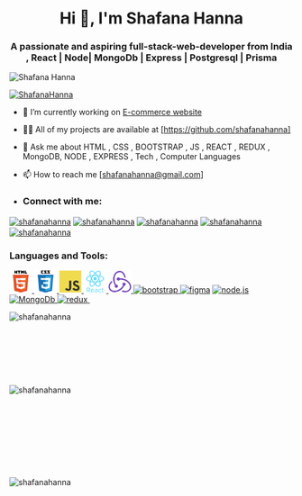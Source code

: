 <h1 align="center">Hi 👋, I'm Shafana Hanna</h1>
<h3 align="center">A passionate and aspiring full-stack-web-developer from India , React | Node| MongoDb | Express | Postgresql | Prisma</h3>

<p align="left"> <img src="https://komarev.com/ghpvc/?username=shafana-hanna&label=Profile%20views&color=0e75b6&style=flat" alt="Shafana Hanna" /> </p>

<p align="left"> <a href="https://www.linkedin.com/in/shafanahanna/" target="blank"><img src="https://img.shields.io/twitter/follow/Shafana Hanna?logo=linkedin&style=for-the-badge" alt="ShafanaHanna" /></a> </p>

- 🔭 I’m currently working on [E-commerce website](https://e-commerce-project-baby-shop.vercel.app/) 

- 👨‍💻 All of my projects are available at [https://github.com/shafanahanna]

- 💬 Ask me about  HTML , CSS , BOOTSTRAP , JS , REACT , REDUX  , MongoDB, NODE , EXPRESS , Tech , Computer Languages

- 📫 How to reach me  [shafanahanna@gmail.com]

- <h3 align="left">Connect with me:</h3>
<p align="left">
<!-- <a href="https://codepen.io/Shafana Hanna" target="blank"><img align="center" src="https://raw.githubusercontent.com/rahuldkjain/github-profile-readme-generator/master/src/images/icons/Social/codepen.svg" alt="shafanahanna" height="30" width="40" /></a> -->
<!-- <a href="https://dev.to/ajmalop" target="blank"><img align="center" src="https://raw.githubusercontent.com/rahuldkjain/github-profile-readme-generator/master/src/images/icons/Social/devto.svg" alt="shafanahanna" height="30" width="40" /></a> -->

<a href="https://www.linkedin.com/in/sahalsha/" target="blank"><img align="center" src="https://raw.githubusercontent.com/rahuldkjain/github-profile-readme-generator/master/src/images/icons/Social/linked-in-alt.svg" alt="shafanahanna" height="30" width="40" /></a>
<a href="https://stackoverflow.com/users/23727767/Shafana Hanna" target="blank"><img align="center" src="https://raw.githubusercontent.com/rahuldkjain/github-profile-readme-generator/master/src/images/icons/Social/stack-overflow.svg" alt="shafanahanna" height="30" width="40" /></a>
<a href="https://codesandbox.io/u/shafanahanna1999" target="blank"><img align="center" src="https://raw.githubusercontent.com/rahuldkjain/github-profile-readme-generator/master/src/images/icons/Social/codesandbox.svg" alt="shafanahanna" height="30" width="40" /></a>
<a href="https://www.instagram.com//" target="blank"><img align="center" src="https://raw.githubusercontent.com/rahuldkjain/github-profile-readme-generator/master/src/images/icons/Social/instagram.svg" alt="shafanahanna" height="30" width="40" /></a>
<a href="https://leetcode.com/shafanahanna1999/" target="blank"><img align="center" src="https://raw.githubusercontent.com/rahuldkjain/github-profile-readme-generator/master/src/images/icons/Social/leet-code.svg" alt="shafanahanna" height="30" width="40" /></a>
<!-- <a href="https://discord.gg/shafana" target="blank"><img align="center" src="https://raw.githubusercontent.com/rahuldkjain/github-profile-readme-generator/master/src/images/icons/Social/discord.svg" alt="shafanahanna" height="30" width="40" /></a> -->
</p>

<h3 align="left">Languages and Tools:</h3>
<p align="left"><a href="https://www.w3.org/html/" target="_blank" rel="noreferrer"> <img src="https://raw.githubusercontent.com/devicons/devicon/master/icons/html5/html5-original-wordmark.svg" alt="html5" width="40" height="40"/> </a><a href="https://www.w3schools.com/css/" target="_blank" rel="noreferrer"> <img src="https://raw.githubusercontent.com/devicons/devicon/master/icons/css3/css3-original-wordmark.svg" alt="css3" width="40" height="40"/> </a><a href="https://developer.mozilla.org/en-US/docs/Web/JavaScript" target="_blank" rel="noreferrer"> <img src="https://raw.githubusercontent.com/devicons/devicon/master/icons/javascript/javascript-original.svg" alt="javascript" width="40" height="40"/> </a> <a href="https://reactjs.org/" target="_blank" rel="noreferrer"> <img src="https://raw.githubusercontent.com/devicons/devicon/master/icons/react/react-original-wordmark.svg" alt="react" width="40" height="40"/> </a> <a href="https://redux.js.org" target="_blank" rel="noreferrer"> <img src="https://raw.githubusercontent.com/devicons/devicon/master/icons/redux/redux-original.svg" alt="redux" width="40" height="40"/> </a><a href="https://getbootstrap.com" target="_blank" rel="noreferrer"> <img src="https://www.svgrepo.com/show/353498/bootstrap.svg" alt="bootstrap" width="40" height="40"/> </a>  <a href="https://www.figma.com/" target="_blank" rel="noreferrer"> <img src="https://www.vectorlogo.zone/logos/figma/figma-icon.svg" alt="figma" width="40" height="40"/></a>
<a href="https://nodejs.org/en" target="_blank" rel="noreferrer"> <img src="https://seeklogo.com/images/N/nodejs-logo-D26404F360-seeklogo.com.png?v=638179441440000000" alt="node.js" width="40" height="40"/> </a>
<a href="https://www.mongodb.com/cloud/atlas/register" target="_blank" rel="noreferrer"> <img src="https://seeklogo.com/images/M/mongodb-logo-D13D67C930-seeklogo.com.png" alt="MongoDb" width="40" height="40"/> </a>
<a href="https://expressjs.com/" target="_blank" rel="noreferrer"> <img src="https://encrypted-tbn0.gstatic.com/images?q=tbn:ANd9GcQhW-WZ805y-kBNY9VoREEtN4k1xe1df0j8DrCexo-clMuG7Uz_OJZDELHKEmeq8O13hgo&usqp=CAU" alt="redux" width="40" height="40"/> </a>


<p>&nbsp;<img align="left" src="https://github-readme-stats.vercel.app/api/top-langs?username=shafanahanna&show_icons=true&locale=en&layout=compact" alt="shafanahanna" /></p>
<br><br><br><br><br>
<p>&nbsp;<img align="left" src="https://github-readme-stats.vercel.app/api?username=shafanahanna&show_icons=true&locale=en" alt="shafanahanna" /></p>
<br><br><br><br><br><br><br>
<p>&nbsp;<img align="left" src="https://github-readme-streak-stats.herokuapp.com/?user=shafanahanna&" alt="shafanahanna" /></p>

